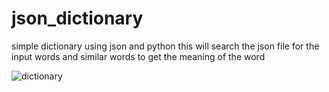 # json_dictionary
simple dictionary using json and python
this will search the json file for the input words and similar words to get the meaning of the word

![dictionary](https://user-images.githubusercontent.com/70481232/144401016-e1a7f261-3311-4c29-b38c-5823939127d3.jpg)

